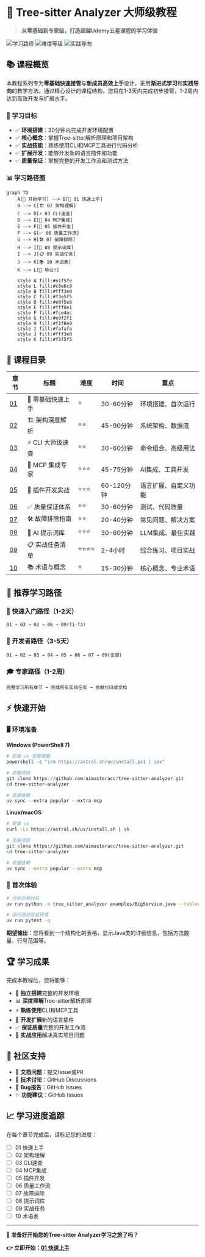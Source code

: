 # 🚀 Tree-sitter Analyzer 大师级教程

> **从零基础到专家级，打造超越Udemy五星课程的学习体验**

![学习路径](https://img.shields.io/badge/学习路径-完整覆盖-brightgreen)
![难度等级](https://img.shields.io/badge/难度等级-渐进式-blue)
![实践导向](https://img.shields.io/badge/实践导向-100%25-orange)

## 📚 课程概览

本教程系列专为**零基础快速接管**与**新成员高效上手**设计，采用**渐进式学习**和**实践导向**的教学方法。通过精心设计的课程结构，您将在1-3天内完成初步接管，1-2周内达到高效开发与扩展水平。

### 🎯 学习目标

- ✅ **环境搭建**：30分钟内完成开发环境配置
- ✅ **核心概念**：掌握Tree-sitter解析原理和项目架构
- ✅ **实战技能**：熟练使用CLI和MCP工具进行代码分析
- ✅ **扩展开发**：能够开发新的语言插件和功能
- ✅ **质量保证**：掌握完整的开发工作流和测试方法

### 📊 学习路径图

```mermaid
graph TD
    A[🎯 开始学习] --> B[📖 01 快速上手]
    B --> C[🏗️ 02 架构理解]
    C --> D[⚡ 03 CLI速查]
    D --> E[🔌 04 MCP集成]
    E --> F[🔧 05 插件开发]
    F --> G[✅ 06 质量工作流]
    G --> H[🛠️ 07 故障排除]
    H --> I[🤖 08 提示词库]
    I --> J[📋 09 实战任务]
    J --> K[📚 10 术语表]
    K --> L[🎉 毕业!]
    
    style A fill:#e1f5fe
    style L fill:#c8e6c9
    style B fill:#fff3e0
    style C fill:#f3e5f5
    style D fill:#e8f5e8
    style E fill:#fff8e1
    style F fill:#fce4ec
    style G fill:#e0f2f1
    style H fill:#f1f8e9
    style I fill:#fafafa
    style J fill:#fff3e0
    style K fill:#f5f5f5
```

## 📖 课程目录

| 章节 | 标题 | 难度 | 时间 | 重点 |
|------|------|------|------|------|
| [01](01_onboarding.md) | 🚀 零基础快速上手 | ⭐ | 30-60分钟 | 环境搭建、首次运行 |
| [02](02_architecture_map.md) | 🏗️ 架构深度解析 | ⭐⭐ | 45-90分钟 | 系统架构、数据流 |
| [03](03_cli_cheatsheet.md) | ⚡ CLI 大师级速查 | ⭐⭐ | 30-60分钟 | 命令组合、高级用法 |
| [04](04_mcp_cheatsheet.md) | 🔌 MCP 集成专家 | ⭐⭐⭐ | 45-75分钟 | AI集成、工具开发 |
| [05](05_plugin_tutorial.md) | 🔧 插件开发实战 | ⭐⭐⭐ | 60-120分钟 | 语言扩展、自定义功能 |
| [06](06_quality_workflow.md) | ✅ 质量保证体系 | ⭐⭐ | 30-60分钟 | 测试、代码质量 |
| [07](07_troubleshooting.md) | 🛠️ 故障排除指南 | ⭐⭐ | 20-40分钟 | 常见问题、解决方案 |
| [08](08_prompt_library.md) | 🤖 AI 提示词库 | ⭐⭐⭐ | 30-60分钟 | LLM集成、最佳实践 |
| [09](09_tasks.md) | 📋 实战任务清单 | ⭐⭐⭐⭐ | 2-4小时 | 综合练习、项目实战 |
| [10](10_glossary.md) | 📚 术语与概念 | ⭐ | 15-30分钟 | 核心概念、专业术语 |

## 🎯 推荐学习路径

### 🚀 快速入门路径（1-2天）
```
01 → 03 → 02 → 06 → 09(T1-T3)
```

### 🔧 开发者路径（3-5天）
```
01 → 02 → 03 → 04 → 05 → 06 → 07 → 09(全部)
```

### 🎓 专家路径（1-2周）
```
完整学习所有章节 → 完成所有实战任务 → 贡献代码或文档
```

## ⚡ 快速开始

### 🖥️ 环境准备

**Windows (PowerShell 7)**
```powershell
# 安装 uv 包管理器
powershell -c "irm https://astral.sh/uv/install.ps1 | iex"

# 克隆项目
git clone https://github.com/aimasteracc/tree-sitter-analyzer.git
cd tree-sitter-analyzer

# 安装依赖
uv sync --extra popular --extra mcp
```

**Linux/macOS**
```bash
# 安装 uv
curl -Ls https://astral.sh/uv/install.sh | sh

# 克隆项目
git clone https://github.com/aimasteracc/tree-sitter-analyzer.git
cd tree-sitter-analyzer

# 安装依赖
uv sync --extra popular --extra mcp
```

### 🎯 首次体验

```bash
# 分析示例代码
uv run python -m tree_sitter_analyzer examples/BigService.java --table=full --quiet

# 运行测试验证环境
uv run pytest -q
```

**期望输出**：您将看到一个结构化的表格，显示Java类的详细信息，包括方法数量、行号范围等。

## 🏆 学习成果

完成本教程后，您将能够：

- 🎯 **独立搭建**完整的开发环境
- 📊 **深度理解**Tree-sitter解析原理
- ⚡ **熟练使用**CLI和MCP工具
- 🔧 **开发扩展**新的语言插件
- ✅ **保证质量**完整的开发工作流
- 🚀 **实战应用**解决真实项目问题

## 🤝 社区支持

- 📖 **文档问题**：提交Issue或PR
- 💬 **技术讨论**：GitHub Discussions
- 🐛 **Bug报告**：GitHub Issues
- ✨ **功能建议**：GitHub Issues

## 📈 学习进度追踪

在每个章节完成后，请标记您的进度：

- [ ] 01 快速上手
- [ ] 02 架构理解  
- [ ] 03 CLI速查
- [ ] 04 MCP集成
- [ ] 05 插件开发
- [ ] 06 质量工作流
- [ ] 07 故障排除
- [ ] 08 提示词库
- [ ] 09 实战任务
- [ ] 10 术语表

---

**🎉 准备好开始您的Tree-sitter Analyzer学习之旅了吗？**

**👉 立即开始：[01 快速上手](01_onboarding.md)**



